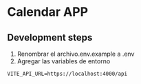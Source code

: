 # Calendar APP


## Development steps

1. Renombrar el archivo.env.example a .env
2. Agregar las variables de entorno

```
VITE_API_URL=https://localhost:4000/api
```